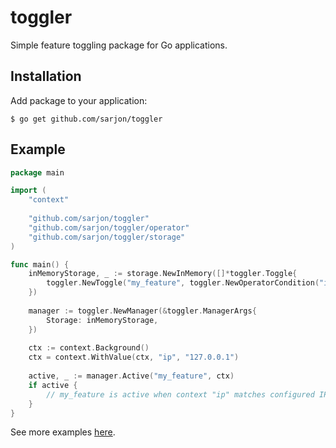 # **toggler**

Simple feature toggling package for Go applications.

## Installation

Add package to your application:

```
$ go get github.com/sarjon/toggler
```

## Example

```go
package main

import (
	"context"
	
	"github.com/sarjon/toggler"
	"github.com/sarjon/toggler/operator"
	"github.com/sarjon/toggler/storage"
)

func main() {
	inMemoryStorage, _ := storage.NewInMemory([]*toggler.Toggle{
		toggler.NewToggle("my_feature", toggler.NewOperatorCondition("ip", operator.NewEqual("127.0.0.1"))),
	})
	
	manager := toggler.NewManager(&toggler.ManagerArgs{
		Storage: inMemoryStorage,
	})
	
	ctx := context.Background()
	ctx = context.WithValue(ctx, "ip", "127.0.0.1")
	
	active, _ := manager.Active("my_feature", ctx)
	if active {
		// my_feature is active when context "ip" matches configured IP.
    }
}
```

See more examples [here](./example/main.go).
